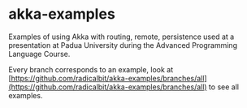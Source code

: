 # akka-examples

Examples of using Akka with routing, remote, persistence used at a presentation at Padua University during the Advanced Programming Language Course.

Every branch corresponds to an example, look at [https://github.com/radicalbit/akka-examples/branches/all](https://github.com/radicalbit/akka-examples/branches/all) to see all examples.